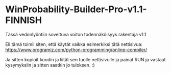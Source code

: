 # WinProbability-Builder-Pro-v1.1-FINNISH
Tässä vedonlyöntiin soveltuva voiton todennäköisyys rakentaja v1.1


Eli tämä toimii siten, että käytät vaikka esimerkiksi tätä nettisivua: https://www.programiz.com/python-programming/online-compiler/

Ja sitten kopioit koodin ja liität sen tuolle nettisivulle ja painat RUN ja vastaat kysymyksiin ja sitten saatkin jo tuloksen. :)
